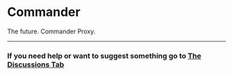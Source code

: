 # Commander
The future. Commander Proxy.
***
### If you need help or want to suggest something go to [The Discussions Tab](https://github.com/Command-Enterprises/Commander/discussions)

